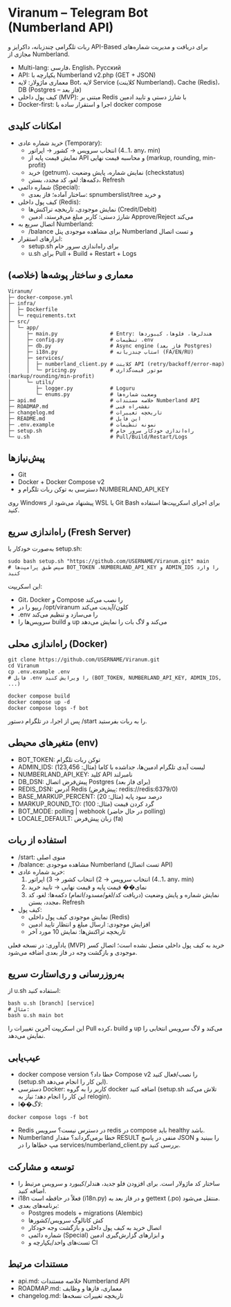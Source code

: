 # Viranum – Telegram Bot (Numberland API)

ربات تلگرامی چندزبانه، داکرایز و API-Based برای دریافت و مدیریت شماره‌های مجازی از Numberland.

- Multi-lang: فارسی، English، Русский
- API: یکپارچه با Numberland v2.php (GET + JSON)
- معماری ماژولار: لایه Bot، لایه Service (کلاینت Numberland)، Cache (Redis)، DB (Postgres – فاز بعد)
- کیف پول داخلی (MVP): مبتنی بر Redis با شارژ دستی و تایید ادمین
- Docker-first: اجرا و استقرار ساده با docker compose


## امکانات کلیدی
- خرید شماره عادی (Temporary):
  - انتخاب سرویس → کشور → اپراتور (1..4، any، min)
  - نمایش قیمت پایه از API و محاسبه قیمت نهایی (markup, rounding, min-profit)
  - خرید (getnum)، نمایش شماره، پایش وضعیت (checkstatus)
  - دکمه‌ها: لغو، کد مجدد، بستن، Refresh
- شماره دائمی (Special):
  - ساختار آماده؛ فاز بعدی: spnumberslist/tree و خرید
- کیف پول داخلی (Redis):
  - نمایش موجودی، تاریخچه تراکنش‌ها (Credit/Debit)
  - شارژ دستی: کاربر مبلغ می‌فرستد، ادمین Approve/Reject می‌کند
- اتصال سریع به Numberland:
  - /balance برای مشاهده موجودی پنل Numberland و تست اتصال
- ابزارهای استقرار:
  - setup.sh برای راه‌اندازی سرور خام
  - u.sh برای Pull + Build + Restart + Logs


## معماری و ساختار پوشه‌ها (خلاصه)
```
Viranum/
├─ docker-compose.yml
├─ infra/
│  ├─ Dockerfile
│  └─ requirements.txt
├─ src/
│  └─ app/
│     ├─ main.py                 # Entry: هندلرها، فلوها، کیبوردها
│     ├─ config.py               # تنظیمات .env
│     ├─ db.py                   # Async engine (فاز بعد Postgres)
│     ├─ i18n.py                 # استاب چندزبانه (FA/EN/RU)
│     ├─ services/
│     │  ├─ numberland_client.py # کلاینت API (retry/backoff/error-map)
│     │  └─ pricing.py           # موتور قیمت‌گذاری (markup/rounding/min-profit)
│     └─ utils/
│        ├─ logger.py            # Loguru
│        └─ enums.py             # وضعیت شماره‌ها
├─ api.md                        # خلاصه مستندات Numberland API
├─ ROADMAP.md                    # نقشه‌راه فنی
├─ changelog.md                  # تاریخچه تغییرات
├─ README.md                     # این فایل
├─ .env.example                  # نمونه تنظیمات
├─ setup.sh                      # راه‌اندازی خودکار سرور خام
└─ u.sh                          # Pull/Build/Restart/Logs
```


## پیش‌نیازها
- Git
- Docker + Docker Compose v2
- دسترسی به توکن ربات تلگرام و NUMBERLAND_API_KEY

روی Windows پیشنهاد می‌شود از WSL یا Git Bash برای اجرای اسکریپت‌ها استفاده کنید.


## راه‌اندازی سریع (Fresh Server)
به‌صورت خودکار با setup.sh:
```
sudo bash setup.sh "https://github.com/USERNAME/Viranum.git" main
# سپس طبق پرامپت‌ها BOT_TOKEN ،NUMBERLAND_API_KEY و ADMIN_IDS را وارد کنید
```
این اسکریپت:
- Git، Docker و Compose را نصب می‌کند
- ریپو را در /opt/viranum کلون/آپدیت می‌کند
- .env را می‌سازد و تنظیم می‌کند
- سرویس‌ها را build و up می‌کند و لاگ بات را نمایش می‌دهد


## راه‌اندازی محلی (Docker)
```
git clone https://github.com/USERNAME/Viranum.git
cd Viranum
cp .env.example .env
# فایل .env را ویرایش کنید (BOT_TOKEN, NUMBERLAND_API_KEY, ADMIN_IDS, ...)

docker compose build
docker compose up -d
docker compose logs -f bot
```

پس از اجرا، در تلگرام دستور /start را به ربات بفرستید.


## متغیرهای محیطی (env)
- BOT_TOKEN: توکن ربات تلگرام
- ADMIN_IDS: لیست آیدی تلگرام ادمین‌ها، جداشده با کاما (مثال: 123,456)
- NUMBERLAND_API_KEY: کلید API نامبرلند
- DB_DSN: پیش‌فرض اتصال Postgres (برای فاز بعد)
- REDIS_DSN: آدرس Redis (پیش‌فرض: redis://redis:6379/0)
- BASE_MARKUP_PERCENT: درصد سود پایه (مثال: 20)
- MARKUP_ROUND_TO: گرد کردن قیمت (مثال: 100)
- BOT_MODE: polling | webhook (در حال حاضر polling)
- LOCALE_DEFAULT: زبان پیش‌فرض (fa)


## استفاده از ربات
- /start: منوی اصلی
- /balance: مشاهده موجودی Numberland (تست اتصال API)
- خرید شماره عادی:
  1) انتخاب سرویس → 2) انتخاب کشور → 3) اپراتور (1..4، any، min)
  4) نمای�� قیمت پایه و قیمت نهایی → تایید خرید
  5) نمایش شماره و پایش وضعیت (دریافت کد/لغو/مسدود/اتمام)
  دکمه‌ها: لغو، کد مجدد، بستن، Refresh
- کیف پول:
  - نمایش موجودی کیف پول داخلی (Redis)
  - افزایش موجودی: ارسال مبلغ و انتظار تایید ادمین
  - تاریخچه تراکنش‌ها: نمایش 10 مورد آخر

یادآوری: در نسخه فعلی (MVP) خرید به کیف پول داخلی متصل نشده است؛ اتصال کسر موجودی و بازگشت وجه در فاز بعدی اضافه می‌شود.


## به‌روزرسانی و ری‌استارت سریع
از u.sh استفاده کنید:
```
bash u.sh [branch] [service]
# مثال:
bash u.sh main bot
```
این اسکریپت آخرین تغییرات را Pull کرده، build و up می‌کند و لاگ سرویس انتخابی را نمایش می‌دهد.


## عیب‌یابی
- docker compose version خطا داد؟ Compose v2 را نصب/فعال کنید (setup.sh این کار را انجام می‌دهد).
- دسترسی Docker: کاربر را به گروه docker اضافه کنید (setup.sh تلاش می‌کند این کار را انجام دهد؛ نیاز به relogin).
- لاگ‌��ا:
```
docker compose logs -f bot
```
- Redis در دسترس نیست؟ سرویس redis در compose باید healthy باشد.
- Numberland خطا برمی‌گرداند؟ مقدار RESULT منفی در پاسخ JSON را ببینید و مپ خطاها را در services/numberland_client.py بررسی کنید.


## توسعه و مشارکت
- ساختار کد ماژولار است. برای افزودن فلو جدید، هندلر/کیبورد و سرویس مرتبط را اضافه کنید.
- i18n فعلاً در حافظه است (i18n.py) و در فاز بعد به gettext (.po) منتقل می‌شود.
- برنامه‌های بعدی:
  - Postgres models + migrations (Alembic)
  - کش کاتالوگ سرویس/کشورها
  - اتصال خرید به کیف پول داخلی و بازگشت وجه خودکار
  - شماره دائمی (Special) و ابزارهای گزارش‌گیری ادمین
  - تست‌های واحد/یکپارچه و CI


## مستندات مرتبط
- api.md: خلاصه مستندات Numberland API
- ROADMAP.md: معماری، فازها و وظایف
- changelog.md: تاریخچه تغییرات نسخه‌ها


